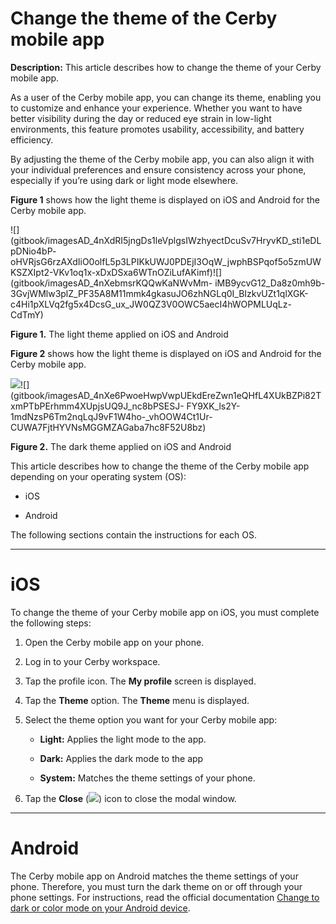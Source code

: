 # Change the theme of the Cerby mobile app

**Description:** This article describes how to change the theme of your Cerby mobile app.

As a user of the Cerby mobile app, you can change its theme, enabling you to
customize and enhance your experience. Whether you want to have better
visibility during the day or reduced eye strain in low-light environments,
this feature promotes usability, accessibility, and battery efficiency.  
  
By adjusting the theme of the Cerby mobile app, you can also align it with
your individual preferences and ensure consistency across your phone,
especially if you’re using dark or light mode elsewhere.

**Figure 1** shows how the light theme is displayed on iOS and Android for the
Cerby mobile app.

![](gitbook/imagesAD_4nXdRI5jngDs1leVplgsIWzhyectDcuSv7HryvKD_sti1eDLpDNio4bP-
oHVRjsG6rzAXdIiO0olfL5p3LPIKkUWJ0PDEjI3OqW_jwphBSPqof5o5zmUWKSZXIpt2-VKv1oq1x-xDxDSxa6WTnOZiLufAKimf)![](gitbook/imagesAD_4nXebmsrKQQwKaNWvMm-
iMB9ycvG12_Da8z0mh9b-3GvjWMlw3plZ_PF35A8M11mmk4gkasuJO6zhNGLq0I_BIzkvUZt1qlXGK-c4Hi1pXLVq2fg5x4DcsG_ux_JW0QZ3V0OWC5aecI4hWOPMLUqLz-
CdTmY)

**Figure 1.** The light theme applied on iOS and Android

**Figure 2** shows how the light theme is displayed on iOS and Android for the
Cerby mobile app.

![](gitbook/imagesAD_4nXcvbwAOn_qsq5d4NX_4w2M3KV5VWAQuvF4CAoLG-P8XeQTmt7zR6QabXlbsvCAsr03aYxiedMepEEzd2NBXYPa5_hk4dZYIO5FdPan5zK3YvcRFTT8yXi6_emYv3GaE_dIenSYSLvHEdNml_VAy03O6fVZV)![](gitbook/imagesAD_4nXe6PwoeHwpVwpUEkdEreZwn1eQHfL4XUkBZPi82TxmPTbPErhmm4XUpjsUQ9J_nc8bPSESJ-
FY9XK_ls2Y-1mdNzsP6Tm2nqLqJ9vF1W4ho-_vhOOW4Ct1Ur-
CUWA7FjtHYVNsMGGMZAGaba7hc8F52U8bz)

**Figure 2.** The dark theme applied on iOS and Android

This article describes how to change the theme of the Cerby mobile app
depending on your operating system (OS):

  * iOS

  * Android

The following sections contain the instructions for each OS.

* * *

# iOS

To change the theme of your Cerby mobile app on iOS, you must complete the
following steps:

  1. Open the Cerby mobile app on your phone.

  2. Log in to your Cerby workspace.

  3. Tap the profile icon. The **My profile** screen is displayed.

  4. Tap the **Theme** option. The **Theme** menu is displayed.

  5. Select the theme option you want for your Cerby mobile app:

     * **Light:** Applies the light mode to the app.

     * **Dark:** Applies the dark mode to the app

     * **System:** Matches the theme settings of your phone.

  6. Tap the **Close** (![](gitbook/imagesScreenshot+2024-08-13+at+3_37_26%E2%80%AFp_m_.png)) icon to close the modal window.

* * *

# Android

The Cerby mobile app on Android matches the theme settings of your phone.
Therefore, you must turn the dark theme on or off through your phone settings.
For instructions, read the official documentation [Change to dark or color
mode on your Android
device](https://support.google.com/android/answer/9730472?hl=en).

